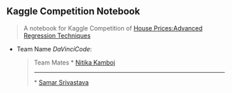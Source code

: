 ## Kaggle Competition Notebook

> A notebook for Kaggle Competition of [House Prices:Advanced Regression Techniques](https://www.kaggle.com/c/house-prices-advanced-regression-techniques)

* Team Name *DaVinciCode*:

    > Team Mates
        * [Nitika Kamboj](https://github.com/nitika-kamboj)
        <hr>
        * [Samar Srivastava](https://github.com/samacker77)